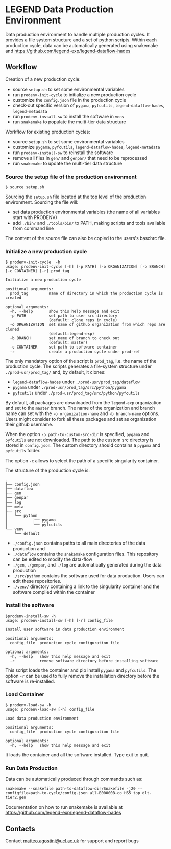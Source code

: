 # LEGEND Data Production Environment

Data production environment to handle multiple production cycles. It provides a file system structure and a set of python scripts. Within each production cycle, data can be automatically generated using snakemake and https://github.com/legend-exp/legend-dataflow-hades

## Workflow
Creation of a new production cycle:
* source `setup.sh` to set some environmental variables
* run `prodenv-init-cycle` to initialize a new production cycle
* customize the `config.json` file in the production cycle
* check-out specific version of `pygama`, `pyfcutils`, `legend-dataflow-hades`, `legend-metadata`
* run `prodenv-install-sw` to install the software in `venv`
* run `snakemake` to populate the multi-tier data structure

Workflow for existing production cycles:
* source `setup.sh` to set some environmental variables
* customize `pygama`, `pyfcutils`, `legend-dataflow-hades`, `legend-metadata`
* run `prodenv-install-sw` to reinstall the software
* remove all files in `gen/` and `genpar/` that need to be reprocessed
* run `snakemake` to update the multi-tier data structure

### Source the setup file of the production  environment
```
$ source setup.sh
```

Sourcing the `setup.sh` file located at the top level of the production environment. Sourcing the file will:
* set data production environmental variables (the name of all variables start with PRODENV)
* add `./bin/` and `./tools/bin/` to PATH, making scripts and tools available from command line

The content of the source file can also be copied to the users's baschrc file.

### Initialize a new production cycle
```
$ prodenv-init-cycle  -h
usage: prodenv-init-cycle [-h] [-p PATH] [-o ORGANIZATION] [-b BRANCH] [-c CONTAINER] [-r] prod_tag

Initialize a new production cycle

positional arguments:
  prod_tag         name of directory in which the production cycle is created

optional arguments:
  -h, --help       show this help message and exit
  -p PATH          set path to user src directory
                   (default: clone reps in cycle)
  -o ORGANIZATION  set name of github organization from which reps are cloned
                   (default:legend-exp)
  -b BRANCH        set name of branch to check out
                   (default: master)
  -c CONTAINER     set path to software container
  -r               create a production cycle under prod-ref
```

The only mandatory option of the script is `prod_tag`, i.e. the name of the production cycle. The scripts
generates a file-system structure under `./prod-usr/prod_tag/` and, by default, it clones:
* `legend-dataflow-hades` under `./prod-usr/prod_tag/dataflow`
* `pygama` under `./prod-usr/prod_tag/src/python/pygama`
* `pyfcutils` under `./prod-usr/prod_tag/src/python/pyfcutils`

By default, all packages are downloaded from the `legend-exp` organization and set to the `master` branch. The name of the organization and branch name can set with the `-o organization-name` and `-b branch-name` options. Users might consider to fork all these packages and set as organization their github username.

When the option `-p path-to-custom-src-dir` is specified, `pygama` and `pyfcutils` are not downloaded. The path to the custom src directory is stored in `config.json`. The custom directory should contains a `pygama` and `pyfcutils` folder.

The option `-c` allows to select the path of a specific singularity container.

The structure of the production cycle is:
```
.
├── config.json
├── dataflow
├── gen
├── genpar
├── log
├── meta
├── src
│   └── python
│           ├── pygama
│           └── pyfcutils
└── venv
    └── default
```

*  `./config.json` contains paths to all main directories of the data production and
* `./dataflow` contains the `snakemake` configuration files. This repository can be edited to modify the data-flow
* `./gen`, `./genpar`, and `./log` are automatically generated during the data production
* `./src/python` contains the software used for data production. Users can edit these repositories.
* `./venv/` directory containing a link to the singularity container and the software compiled within the container

### Install the software
```
$prodenv-install-sw -h
usage: prodenv-install-sw [-h] [-r] config_file

Install user software in data production environment

positional arguments:
  config_file  production cycle configuration file

optional arguments:
  -h, --help   show this help message and exit
  -r           remove software directory before installing software

```

This script loads the container and pip install `pygama` and `pyfcutils`. The option `-r` can be used to fully remove the installation directory before the software is re-installed.

### Load Container
```
$ prodenv-load-sw -h
usage: prodenv-load-sw [-h] config_file

Load data production environment

positional arguments:
  config_file  production cycle configuration file

optional arguments:
  -h, --help   show this help message and exit
```
It loads the container and all the software installed. Type exit to quit.

### Run Data Production
Data can be automatically produced through commands such as:
```
snakemake --snakefile path-to-dataflow-dir/Snakefile -j20 --configfile=path-to-cycle/config.json all-B00000B-co_HS5_top_dlt-tier2.gen
```

Documentation on how to run snakemake is available at https://github.com/legend-exp/legend-dataflow-hades


## Contacts
Contact <matteo.agostini@ucl.ac.uk> for support and report bugs
